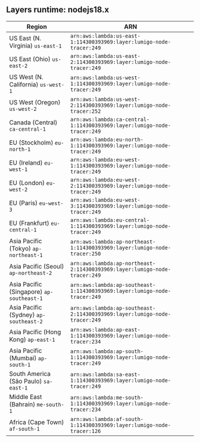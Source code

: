 Layers runtime: nodejs18.x
----
| Region | ARN |
| --- | --- |
|US East (N. Virginia)  `us-east-1`|`arn:aws:lambda:us-east-1:114300393969:layer:lumigo-node-tracer:249`|
|US East (Ohio)  `us-east-2`|`arn:aws:lambda:us-east-2:114300393969:layer:lumigo-node-tracer:249`|
|US West (N. California)  `us-west-1`|`arn:aws:lambda:us-west-1:114300393969:layer:lumigo-node-tracer:249`|
|US West (Oregon)  `us-west-2`|`arn:aws:lambda:us-west-2:114300393969:layer:lumigo-node-tracer:252`|
|Canada (Central)  `ca-central-1`|`arn:aws:lambda:ca-central-1:114300393969:layer:lumigo-node-tracer:249`|
|EU (Stockholm)  `eu-north-1`|`arn:aws:lambda:eu-north-1:114300393969:layer:lumigo-node-tracer:249`|
|EU (Ireland)  `eu-west-1`|`arn:aws:lambda:eu-west-1:114300393969:layer:lumigo-node-tracer:249`|
|EU (London)  `eu-west-2`|`arn:aws:lambda:eu-west-2:114300393969:layer:lumigo-node-tracer:249`|
|EU (Paris)  `eu-west-3`|`arn:aws:lambda:eu-west-3:114300393969:layer:lumigo-node-tracer:249`|
|EU (Frankfurt)  `eu-central-1`|`arn:aws:lambda:eu-central-1:114300393969:layer:lumigo-node-tracer:249`|
|Asia Pacific (Tokyo)  `ap-northeast-1`|`arn:aws:lambda:ap-northeast-1:114300393969:layer:lumigo-node-tracer:250`|
|Asia Pacific (Seoul)  `ap-northeast-2`|`arn:aws:lambda:ap-northeast-2:114300393969:layer:lumigo-node-tracer:249`|
|Asia Pacific (Singapore)  `ap-southeast-1`|`arn:aws:lambda:ap-southeast-1:114300393969:layer:lumigo-node-tracer:249`|
|Asia Pacific (Sydney)  `ap-southeast-2`|`arn:aws:lambda:ap-southeast-2:114300393969:layer:lumigo-node-tracer:249`|
|Asia Pacific (Hong Kong)  `ap-east-1`|`arn:aws:lambda:ap-east-1:114300393969:layer:lumigo-node-tracer:234`|
|Asia Pacific (Mumbai)  `ap-south-1`|`arn:aws:lambda:ap-south-1:114300393969:layer:lumigo-node-tracer:249`|
|South America (São Paulo)  `sa-east-1`|`arn:aws:lambda:sa-east-1:114300393969:layer:lumigo-node-tracer:249`|
|Middle East (Bahrain)  `me-south-1`|`arn:aws:lambda:me-south-1:114300393969:layer:lumigo-node-tracer:234`|
|Africa (Cape Town)  `af-south-1`|`arn:aws:lambda:af-south-1:114300393969:layer:lumigo-node-tracer:126`|

